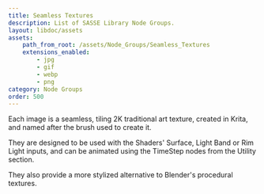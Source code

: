 ```yaml
---
title: Seamless Textures
description: List of SASSE Library Node Groups.
layout: libdoc/assets
assets:
    path_from_root: /assets/Node_Groups/Seamless_Textures
    extensions_enabled:
        - jpg
        - gif
        - webp
        - png
category: Node Groups
order: 500
---
```


Each image is a seamless, tiling 2K traditional art texture, created in Krita, and named after the brush used to create it.

They are designed to be used with the Shaders' Surface, Light Band or Rim Light inputs, and can be animated using the TimeStep nodes from the Utility section. 

They also provide a more stylized alternative to Blender's procedural textures.
